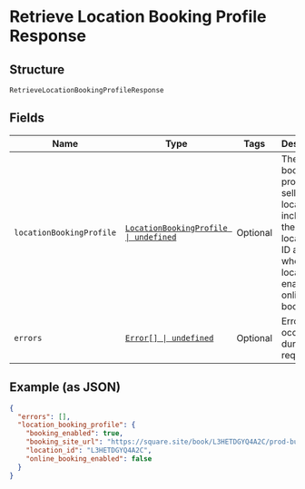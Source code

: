 <!-- Optimized: 2025-10-06 -->
<!-- RPM: 1.6.2.1.1.6.2.1_retrieve-location-booking-profile-response_20251006 -->
<!-- Session: E2E RPM DNA Application -->
<!-- AOM: RND (Reggie & Dro) -->
<!-- COI: TECHNOLOGY -->
<!-- RPM: HIGH -->
<!-- ACTION: BUILD -->


# Retrieve Location Booking Profile Response

## Structure

`RetrieveLocationBookingProfileResponse`

## Fields

| Name | Type | Tags | Description |
|  --- | --- | --- | --- |
| `locationBookingProfile` | [`LocationBookingProfile \| undefined`](../../doc/models/location-booking-profile.md) | Optional | The booking profile of a seller's location, including the location's ID and whether the location is enabled for online booking. |
| `errors` | [`Error[] \| undefined`](../../doc/models/error.md) | Optional | Errors that occurred during the request. |

## Example (as JSON)

```json
{
  "errors": [],
  "location_booking_profile": {
    "booking_enabled": true,
    "booking_site_url": "https://square.site/book/L3HETDGYQ4A2C/prod-business",
    "location_id": "L3HETDGYQ4A2C",
    "online_booking_enabled": false
  }
}
```
